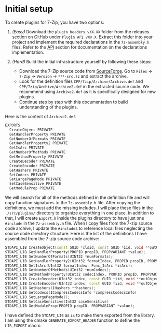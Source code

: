 # Initial setup

To create plugins for 7-Zip, you have two options:

1. *(Easy)* Download the `plugin_headers_vXX.XX` folder from the releases section on GitHub under `Plugin API vXX.X`. Extract this folder into your project and implement the required declarations in the `7z-assembly.h` files. Refer to the [API](./plugin-api-def.md) section for documentation on the declarations implementation.

2. *(Hard)* Build the initial infrastructure yourself by following these steps:
   - Download the 7-Zip source code from [SourceForge](https://sourceforge.net/projects/sevenzip/). Go to `Files` -> `7-Zip` -> `Version` -> `***-src.7z` and extract the archive.
   - Look for the definition files `CPP/7zip/Archive/Archive.def` and `CPP/7zip/Archive/Archive2.def` in the extracted source code. We recommend using `Archive2.def` as it is specifically designed for new plugins.
   - Continue step by step with this documentation to build understanding of the plugins.

Here is the content of `Archive2.def`:

```txt
EXPORTS
  CreateObject PRIVATE
  GetHandlerProperty PRIVATE
  GetNumberOfFormats PRIVATE
  GetHandlerProperty2 PRIVATE
  GetIsArc PRIVATE
  GetNumberOfMethods PRIVATE
  GetMethodProperty PRIVATE
  CreateDecoder PRIVATE
  CreateEncoder PRIVATE
  GetHashers PRIVATE
  SetCodecs PRIVATE
  SetLargePageMode PRIVATE
  SetCaseSensitive PRIVATE
  GetModuleProp PRIVATE
```

We will search for all of the methods defined in the definition file and will copy function signatures to the `7z-assembly.h` file. After copying the definitions, we must add the missing includes. I will place these files in the `./src/plugins/` directory to organize everything in one place. In addition to that, I will create `Export.h` inside the plugins directory to have just one `#include` in the `7z-assembly.h` file. When I copy files from the 7-zip source code archive, I update the `#include`s to reference local files neglecting the source code directory structure. Here is the list of the definitions I have assembled from the 7-zip source code archive:

```cpp
STDAPI_LIB CreateObject(const GUID *clsid, const GUID *iid, void **outObject);
STDAPI_LIB GetHandlerProperty(PROPID propID, PROPVARIANT *value);
STDAPI_LIB GetNumberOfFormats(UINT32 *numFormats);
STDAPI_LIB GetHandlerProperty2(UInt32 formatIndex, PROPID propID, PROPVARIANT *value);
STDAPI_LIB GetIsArc(UInt32 formatIndex, Func_IsArc *isArc);
STDAPI_LIB GetNumberOfMethods(UInt32 *numCodecs);
STDAPI_LIB GetMethodProperty(UInt32 codecIndex, PROPID propID, PROPVARIANT *value);
STDAPI_LIB CreateDecoder(UInt32 index, const GUID *iid, void **outObject);
STDAPI_LIB CreateEncoder(UInt32 index, const GUID *iid, void **outObject);
STDAPI_LIB GetHashers(IHashers **hashers);
STDAPI_LIB SetCodecs(ICompressCodecsInfo *compressCodecsInfo)
STDAPI_LIB SetLargePageMode();
STDAPI_LIB SetCaseSensitive(Int32 caseSensitive)
STDAPI_LIB GetModuleProp(PROPID propID, PROPVARIANT *value);
```

I have defined the `STDAPI_LIB` as `is` to make them exported from the library. I am using the cmake `GENERATE_EXPORT_HEADER` function to define the `LIB_EXPORT` macro.

